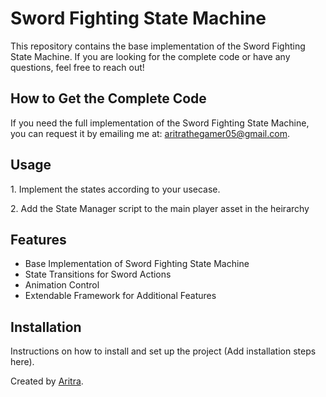 <!DOCTYPE html>
<html lang="en">
<body>
    <h1>Sword Fighting State Machine</h1>
    <p>This repository contains the base implementation of the Sword Fighting State Machine. If you are looking for the complete code or have any questions, feel free to reach out!</p>
    <h2>How to Get the Complete Code</h2>
    <p>If you need the full implementation of the Sword Fighting State Machine, you can request it by emailing me at: <a href="mailto:aritrathegamer05@gmail.com">aritrathegamer05@gmail.com</a>.</p>
    <h2>Usage</h2>
    <p>1. Implement the states according to your usecase.</p>
    <p>2. Add the State Manager script to the main player asset in the heirarchy</p>
    <h2>Features</h2>
    <ul>
        <li>Base Implementation of Sword Fighting State Machine</li>
        <li>State Transitions for Sword Actions</li>
        <li>Animation Control</li>
        <li>Extendable Framework for Additional Features</li>
    </ul>
    <h2>Installation</h2>
    <p>Instructions on how to install and set up the project (Add installation steps here).</p>
    <footer>
        <p>Created by <a href="mailto:aritrathegamer05@gmail.com">Aritra</a>.</p>
    </footer>
</body>
</html>
